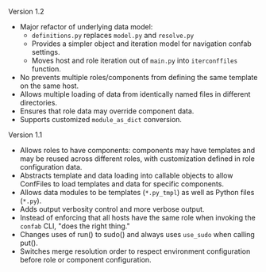 Version 1.2

 -  Major refactor of underlying data model:
    -  `definitions.py` replaces `model.py` and `resolve.py`
    -  Provides a simpler object and iteration model for navigation confab settings.
    -  Moves host and role iteration out of `main.py` into `iterconffiles` function.
 -  No prevents multiple roles/components from defining the same template on the same host.
 -  Allows multiple loading of data from identically named files in different directories.
 -  Ensures that role data may override component data.
 -  Supports customized `module_as_dict` conversion.

Version 1.1

 -  Allows roles to have components: components may have templates
    and may be reused across different roles, with customization defined
    in role configuration data.
 -  Abstracts template and data loading into callable objects to allow ConfFiles
    to load templates and data for specific components.
 -  Allows data modules to be templates (`*.py_tmpl`) as well as Python files (`*.py`).
 -  Adds output verbosity control and more verbose output.
 -  Instead of enforcing that all hosts have the same role when invoking
    the `confab` CLI, "does the right thing."
 -  Changes uses of run() to sudo() and always uses `use_sudo` when calling put().
 -  Switches merge resolution order to respect environment configuration before role
    or component configuration.

